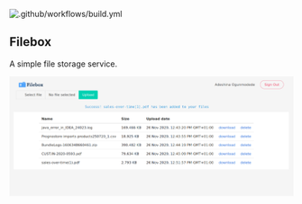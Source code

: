 ![.github/workflows/build.yml](https://github.com/abdulwahabO/filebox/workflows/.github/workflows/build.yml/badge.svg?branch=master)

## Filebox

A simple file storage service.

![](filebox-ui.png)